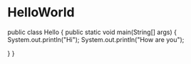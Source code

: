 # HelloWorld
public class Hello
{
public static void main(String[] args) 
{
  System.out.println("Hi");
  System.out.println("How are you");
  
}
}
